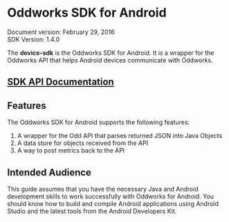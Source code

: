 # Oddworks SDK for Android

Document version: February 29, 2016  
SDK Version: 1.4.0

The __device-sdk__ is the Oddworks SDK for Android. It is a wrapper for the Oddworks API that helps Android devices communicate with Oddworks.

## [SDK API Documentation](/javadoc/1.4.0)

## Features

The Oddworks SDK for Android supports the following features:

1. A wrapper for the Odd API that parses returned JSON into Java Objects
2. A data store for objects received from the API
3. A way to post metrics back to the API

## Intended Audience

This guide assumes that you have the necessary Java and Android development skills to work successfully with Oddworks for Android. You should know how to build and compile Android applications using Android Studio and the latest tools from the Android Developers Kit.
